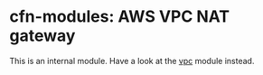 # cfn-modules: AWS VPC NAT gateway

This is an internal module. Have a look at the [vpc](https://www.npmjs.com/package/@cfn-modules/vpc) module instead.
